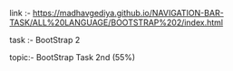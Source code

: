 
 link :-  https://madhavgediya.github.io/NAVIGATION-BAR-TASK/ALL%20LANGUAGE/BOOTSTRAP%202/index.html

task :- BootStrap 2 

topic:- BootStrap Task 2nd (55%)



 